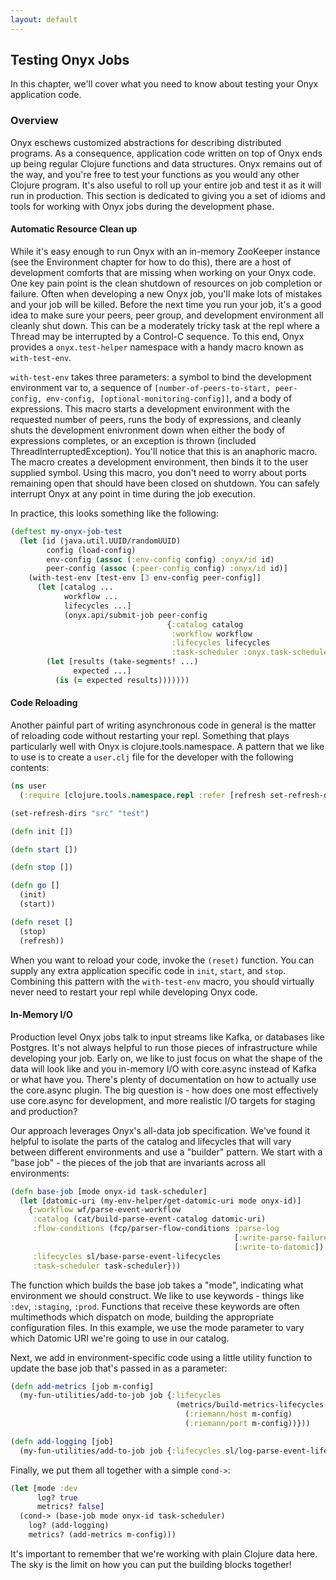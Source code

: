 ```yaml
---
layout: default
---
```


## Testing Onyx Jobs

In this chapter, we'll cover what you need to know about testing your Onyx application code.

### Overview

Onyx eschews customized abstractions for describing distributed programs. As a consequence, application code written on top of Onyx ends up being regular Clojure functions and data structures. Onyx remains out of the way, and you're free to test your functions as you would any other Clojure program. It's also useful to roll up your entire job and test it as it will run in production. This section is dedicated to giving you a set of idioms and tools for working with Onyx jobs during the development phase.

#### Automatic Resource Clean up

While it's easy enough to run Onyx with an in-memory ZooKeeper instance (see the Environment chapter for how to do this), there are a host of development comforts that are missing when working on your Onyx code. One key pain point is the clean shutdown of resources on job completion or failure. Often when developing a new Onyx job, you'll make lots of mistakes and your job will be killed. Before the next time you run your job, it's a good idea to make sure your peers, peer group, and development environment all cleanly shut down. This can be a moderately tricky task at the repl where a Thread may be interrupted by a Control-C sequence. To this end, Onyx provides a `onyx.test-helper` namespace with a handy macro known as `with-test-env`.

`with-test-env` takes three parameters: a symbol to bind the development environment var to, a sequence of `[number-of-peers-to-start, peer-config, env-config, [optional-monitoring-config]]`, and a body of expressions. This macro starts a development environment with the requested number of peers, runs the body of expressions, and cleanly shuts the development enivronment down when either the body of expressions completes, or an exception is thrown (included ThreadInterruptedException). You'll notice that this is an anaphoric macro. The macro creates a development environment, then binds it to the user supplied symbol. Using this macro, you don't need to worry about ports remaining open that should have been closed on shutdown. You can safely interrupt Onyx at any point in time during the job execution.

In practice, this looks something like the following:

```clojure
(deftest my-onyx-job-test
  (let [id (java.util.UUID/randomUUID)
        config (load-config)
        env-config (assoc (:env-config config) :onyx/id id)
        peer-config (assoc (:peer-config config) :onyx/id id)]
    (with-test-env [test-env [3 env-config peer-config]]
      (let [catalog ...
            workflow ...
            lifecycles ...]
            (onyx.api/submit-job peer-config
                                   {:catalog catalog
                                    :workflow workflow
                                    :lifecycles lifecycles
                                    :task-scheduler :onyx.task-scheduler/balanced})
        (let [results (take-segments! ...)
              expected ...]
          (is (= expected results)))))))
```

#### Code Reloading

Another painful part of writing asynchronous code in general is the matter of reloading code without restarting your repl. Something that plays particularly well with Onyx is clojure.tools.namespace. A pattern that we like to use is to create a `user.clj` file for the developer with the following contents:

```clojure
(ns user
  (:require [clojure.tools.namespace.repl :refer [refresh set-refresh-dirs]]))

(set-refresh-dirs "src" "test")

(defn init [])

(defn start [])

(defn stop [])

(defn go []
  (init)
  (start))

(defn reset []
  (stop)
  (refresh))
```

When you want to reload your code, invoke the `(reset)` function. You can supply any extra application specific code in `init`, `start`, and `stop`. Combining this pattern with the `with-test-env` macro, you should virtually never need to restart your repl while developing Onyx code.

#### In-Memory I/O

Production level Onyx jobs talk to input streams like Kafka, or databases like Postgres. It's not always helpful to run those pieces of infrastructure while developing your job. Early on, we like to just focus on what the shape of the data will look like and you in-memory I/O with core.async instead of Kafka or what have you. There's plenty of documentation on how to actually use the core.async plugin. The big question is - how does one most effectively use core.async for development, and more realistic I/O targets for staging and production?

Our approach leverages Onyx's all-data job specification. We've found it helpful to isolate the parts of the catalog and lifecycles that will vary between different environments and use a "builder" pattern. We start with a "base job" - the pieces of the job that are invariants across all environments:

```clojure
(defn base-job [mode onyx-id task-scheduler]
  (let [datomic-uri (my-env-helper/get-datomic-uri mode onyx-id)]
    {:workflow wf/parse-event-workflow
     :catalog (cat/build-parse-event-catalog datomic-uri)
     :flow-conditions (fcp/parser-flow-conditions :parse-log
                                                  [:write-parse-failures]
                                                  [:write-to-datomic])
     :lifecycles sl/base-parse-event-lifecycles
     :task-scheduler task-scheduler}))
```

The function which builds the base job takes a "mode", indicating what environment we should construct. We like to use keywords - things like `:dev`, `:staging`, `:prod`. Functions that receive these keywords are often multimethods which dispatch on mode, building the appropriate configuration files. In this example, we use the mode parameter to vary which Datomic URI we're going to use in our catalog.

Next, we add in environment-specific code using a little utility function to update the base job that's passed in as a parameter:

```clojure
(defn add-metrics [job m-config]
  (my-fun-utilities/add-to-job job {:lifecycles
                                     (metrics/build-metrics-lifecycles
                                       (:riemann/host m-config)
                                       (:riemann/port m-config))}))

(defn add-logging [job]
  (my-fun-utilities/add-to-job job {:lifecycles sl/log-parse-event-lifecycles}))
```

Finally, we put them all together with a simple `cond->`:

```clojure
(let [mode :dev
      log? true
      metrics? false]
  (cond-> (base-job mode onyx-id task-scheduler)
    log? (add-logging)
    metrics? (add-metrics m-config)))
```

It's important to remember that we're working with plain Clojure data here. The sky is the limit on how you can put the building blocks together!
